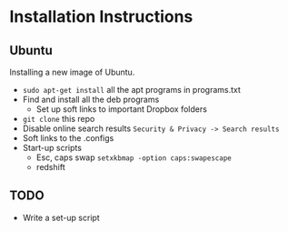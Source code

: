 Installation Instructions
=========================

Ubuntu
------

Installing a new image of Ubuntu.

* `sudo apt-get install` all the apt programs in programs.txt
* Find and install all the deb programs
    * Set up soft links to important Dropbox folders
* `git clone` this repo
* Disable online search results `Security & Privacy -> Search results`
* Soft links to the .configs
* Start-up scripts
    * Esc, caps swap `setxkbmap -option caps:swapescape`
    * redshift

TODO
----

* Write a set-up script

